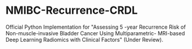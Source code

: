 # NMIBC-Recurrence-CRDL
Official Python Implementation for "Assessing 5  -year Recurrence Risk of Non-muscle-invasive Bladder Cancer Using Multiparametric- MRI-based Deep Learning Radiomics with Clinical Factors" (Under Review).
